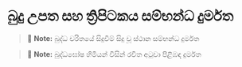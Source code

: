 # බුදු උපත සහ ත්‍රිපිටකය සම්භන්ධ දුර්මත

> :memo: **Note:** බුද්ධ චරිතයේ සිදුවීම් සිදු වූ ස්ථාන සම්භන්ධ දුර්මත

> :memo: **Note:** බුද්ධඝෝෂ හිමියන් විසින් රචිත අටුවා පිළිඹඳ දුර්මත 
